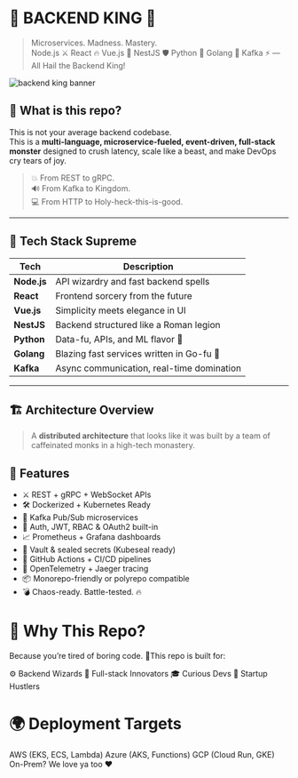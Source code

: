 # 🦁 BACKEND KING 👑

> Microservices. Madness. Mastery.  
> Node.js ⚔️ React 🔥 Vue.js 💚 NestJS 🛡️ Python 🐍 Golang 🦍 Kafka ⚡ — All Hail the Backend King!

![backend king banner](https://media.giphy.com/media/13FrpeVH09Zrb2/giphy.gif)

## 👑 What is this repo?

This is not your average backend codebase.  
This is a **multi-language, microservice-fueled, event-driven, full-stack monster** designed to crush latency, scale like a beast, and make DevOps cry tears of joy.

> 💥 From REST to gRPC.  
> 🔊 From Kafka to Kingdom.  
> 💻 From HTTP to Holy-heck-this-is-good.  

---

## 🧩 Tech Stack Supreme

| Tech         | Description                                |
|--------------|--------------------------------------------|
| **Node.js**  | API wizardry and fast backend spells       |
| **React**    | Frontend sorcery from the future           |
| **Vue.js**   | Simplicity meets elegance in UI            |
| **NestJS**   | Backend structured like a Roman legion     |
| **Python**   | Data-fu, APIs, and ML flavor 🍜            |
| **Golang**   | Blazing fast services written in Go-fu 🥋  |
| **Kafka**    | Async communication, real-time domination  |

---

## 🏗️ Architecture Overview

> A **distributed architecture** that looks like it was built by a team of caffeinated monks in a high-tech monastery.

## 🚀 Features

- ⚔️ REST + gRPC + WebSocket APIs
- 🛠️ Dockerized + Kubernetes Ready
- 📡 Kafka Pub/Sub microservices
- 🧠 Auth, JWT, RBAC & OAuth2 built-in
- 📈 Prometheus + Grafana dashboards
- 🔐 Vault & sealed secrets (Kubeseal ready)
- 🧪 GitHub Actions + CI/CD pipelines
- 🔭 OpenTelemetry + Jaeger tracing
- 📦 Monorepo-friendly or polyrepo compatible
- 💣 Chaos-ready. Battle-tested. 🔥

# 🧠 Why This Repo?

Because you’re tired of boring code.
🚀This repo is built for:

⚙️ Backend Wizards
🔬 Full-stack Innovators
🎓 Curious Devs
🧪 Startup Hustlers

# 🌍 Deployment Targets

 AWS (EKS, ECS, Lambda)
 Azure (AKS, Functions)
 GCP (Cloud Run, GKE)
 On-Prem? We love ya too ❤️
